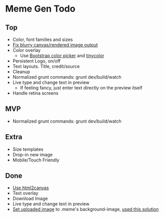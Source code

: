 # Meme Gen Todo

## Top

* Color, font families and sizes
* [Fix blurry canvas/rendered image output][3]
* Color overlay
  * Use [Bootstrap color picker][5] and [tinycolor][4] 
* Persistent Logo, on/off
* Text layouts. Title, credit/source
* Cleanup
* Normalized grunt commands: grunt dev/build/watch
* Live type and change text in preview
  * If feeling fancy, just enter text directly on the preview itself
* Handle retina screens

## MVP

* Normalized grunt commands: grunt dev/build/watch

## Extra

* Size templates
* Drop-in new image
* Mobile/Touch Friendly


## Done

* [Use html2canvas](http://www.javascriptoo.com/html2canvas)
* Text overlay
* Download Image
* Live type and change text in preview
* [Set uploaded image][1] to .meme's background-image, [used this solution][2]


[1]: http://stackoverflow.com/questions/12368910/html-display-image-after-selecting-filename
[2]: http://stackoverflow.com/questions/16312930/how-to-preview-an-uploaded-image-as-the-background-image-of-a-div
[3]: https://github.com/niklasvh/html2canvas/issues/340
[4]: http://bgrins.github.io/TinyColor/
[5]: http://www.virtuosoft.eu/code/bootstrap-colorpickersliders/